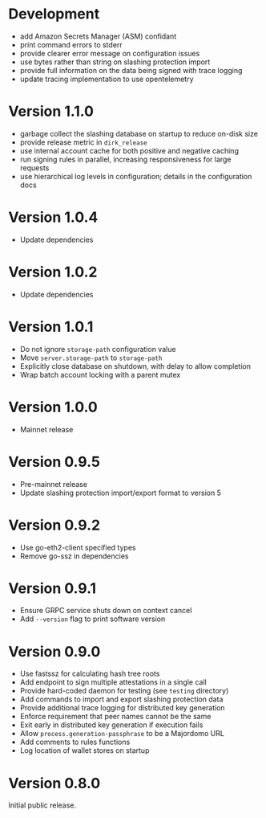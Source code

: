 # Development
  - add Amazon Secrets Manager (ASM) confidant
  - print command errors to stderr
  - provide clearer error message on configuration issues
  - use bytes rather than string on slashing protection import
  - provide full information on the data being signed with trace logging
  - update tracing implementation to use opentelemetry

# Version 1.1.0
  - garbage collect the slashing database on startup to reduce on-disk size
  - provide release metric in `dirk_release`
  - use internal account cache for both positive and negative caching
  - run signing rules in parallel, increasing responsiveness for large requests
  - use hierarchical log levels in configuration; details in the configuration docs

# Version 1.0.4
  - Update dependencies

# Version 1.0.2
  - Update dependencies

# Version 1.0.1
  - Do not ignore `storage-path` configuration value
  - Move `server.storage-path` to `storage-path`
  - Explicitly close database on shutdown, with delay to allow completion
  - Wrap batch account locking with a parent mutex

# Version 1.0.0
  - Mainnet release

# Version 0.9.5
  - Pre-mainnet release
  - Update slashing protection import/export format to version 5

# Version 0.9.2
  - Use go-eth2-client specified types
  - Remove go-ssz in dependencies

# Version 0.9.1
  - Ensure GRPC service shuts down on context cancel
  - Add `--version` flag to print software version

# Version 0.9.0
  - Use fastssz for calculating hash tree roots
  - Add endpoint to sign multiple attestations in a single call
  - Provide hard-coded daemon for testing (see `testing` directory)
  - Add commands to import and export slashing protection data
  - Provide additional trace logging for distributed key generation
  - Enforce requirement that peer names cannot be the same
  - Exit early in distributed key generation if execution fails
  - Allow `process.generation-passphrase` to be a Majordomo URL
  - Add comments to rules functions
  - Log location of wallet stores on startup

# Version 0.8.0
Initial public release.
